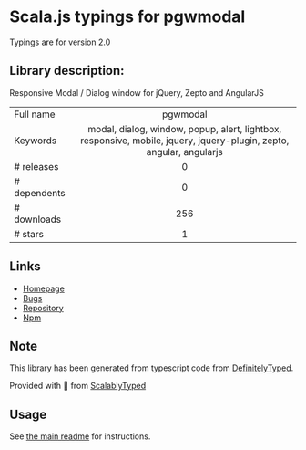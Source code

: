 
# Scala.js typings for pgwmodal

Typings are for version 2.0

## Library description:
Responsive Modal / Dialog window for jQuery, Zepto and AngularJS

|                    |                 |
| ------------------ | :-------------: |
| Full name          | pgwmodal |
| Keywords           | modal, dialog, window, popup, alert, lightbox, responsive, mobile, jquery, jquery-plugin, zepto, angular, angularjs |
| # releases         | 0 |
| # dependents       | 0 |
| # downloads        | 256 |
| # stars            | 1 |

## Links
- [Homepage](https://pgwjs.com/pgwmodal)
- [Bugs](https://github.com/Pagawa/PgwModal/issues)
- [Repository](https://github.com/Pagawa/PgwModal)
- [Npm](https://www.npmjs.com/package/pgwmodal)
    


## Note
This library has been generated from typescript code from [DefinitelyTyped](https://definitelytyped.org).

Provided with :purple_heart: from [ScalablyTyped](https://github.com/oyvindberg/ScalablyTyped)

## Usage
See [the main readme](../../readme.md) for instructions.


